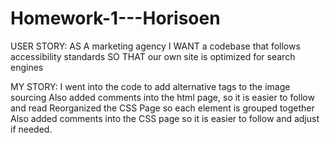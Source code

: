 # Homework-1---Horisoen

USER STORY:
  AS A marketing agency
  I WANT a codebase that follows accessibility standards
  SO THAT our own site is optimized for search engines
  
MY STORY:
  I went into the code to add alternative tags to the image sourcing
  Also added comments into the html page, so it is easier to follow and read 
  Reorganized the CSS Page so each element is grouped together 
  Also added comments into the CSS page so it is easier to follow and adjust if needed. 
